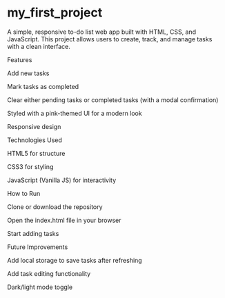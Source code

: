 # my_first_project
 A simple, responsive to-do list web app built with HTML, CSS, and JavaScript.
This project allows users to create, track, and manage tasks with a clean interface.

Features

Add new tasks

Mark tasks as completed

Clear either pending tasks or completed tasks (with a modal confirmation)

Styled with a pink-themed UI for a modern look

Responsive design

Technologies Used

HTML5 for structure

CSS3 for styling

JavaScript (Vanilla JS) for interactivity

How to Run

Clone or download the repository

Open the index.html file in your browser

Start adding tasks

Future Improvements

Add local storage to save tasks after refreshing

Add task editing functionality

Dark/light mode toggle
